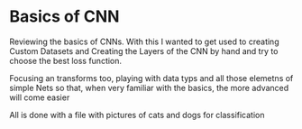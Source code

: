 # Basics of CNN

Reviewing the basics of CNNs. With this I wanted to get used to creating Custom Datasets and Creating the Layers of the CNN by hand and try to choose the best loss function.

Focusing an transforms too, playing with data typs and all those elemetns of simple Nets so that, when very familiar with the basics, the more advanced will come easier

All is done with a file with pictures of cats and dogs for classification 

